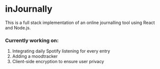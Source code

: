 # inJournally
This is a full stack implementation of an online journalling tool using React and Node.js.

### Currently working on:
1. Integrating daily Spotify listening for every entry
2. Adding a moodtracker
3. Client-side encryption to ensure user privacy
